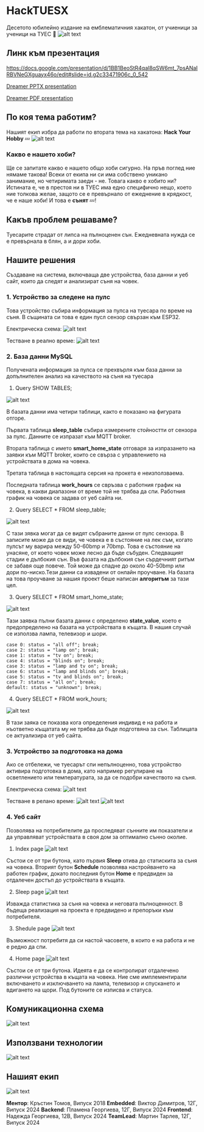 # HackTUESX
Десетото юбилейно издание на емблематичния хакатон, от учиеници за ученици на ТУЕС 💓
![alt text](README_img/image.png)

## Линк към презентация
https://docs.google.com/presentation/d/1BB1BeoStR4qal8qSW6mt_7psANaIRBVNeGXguayx46o/edit#slide=id.g2c33471906c_0_542

[Dreamer PPTX presentation](Dreamer_presentation.pptx)

[Dreamer PDF presentation](Dreamer_presentation.pdf)

## По коя тема работим?
Нашият екип избра да работи по втората тема на хакатона:
**Hack Your Hobby** 💤
![alt text](README_img/image-1.png)

### Какво е нашето хоби?
Ще се запитате какво е нашето общо хоби сигурно. На пръв поглед ние нямаме такова! Всеки от екипа ни си има собствено уникано занимание, но четиримата заедн - не. 
Товага какво е хобито ни?
Истината е, че в престоя ни в ТУЕС има едно специфично нещо, което ние толкова желае, защото се е превърнало от ежеднение в крядкост, че е наше хоби!
И това е **сънят** 💤! 

## Какъв проблем решаваме?
Туесарите страдат от липса на пълноценен сън. Ежедневната нужда се е превърнала в блян, а и дори хоби.

## Нашите решения
Създаване на система, включваща две устройства, база данни и уеб сайт, които да следят и анализират съня на човек.

### 1. Устройство за следене на пулс
Това устройство събира информация за пулса на туесара по време на съня. В същината си това е един пусл сензор свързан към ESP32. 

Електрическа схема:
![alt text](README_img/pulse_sch.png)

Тестване в реално време:
![alt text](README_img/pulse_test.png)


### 2. База данни MySQL
Получената информация за пулса се прехвърля към база данни за допълнителен анализ на качеството на съня на туесара

1. Query SHOW TABLES;

![alt text](README_img/show_tables.png)

В базата данни има четири таблици, както е показано на фигурата отгоре. 

Първата таблица **sleep_table** събира измерените стойностти от сензора за пулс. Данните се изпразат към MQTT broker.

Втората таблица с името **smart_home_state** отговаря за изпразането на заявки към MQTT broker, които се свърза с управлението на устройствата в дома на човека.

Третата таблица в настоящата серсия на прокета е неизползваема.

Последната таблица **work_hours** се свръзва с работния график на човека, в какви диапазони от време той не трябва да спи. Работния график на човека се задава от уеб сайта ни.

2. Query SELECT * FROM sleep_table;

![alt text](README_img/select_sleep_table.png)

С тази зявка могат да се видят събраните данни от пулс сензора. В записите може да се види, че човека е в състояние на лек съм, когато пулсът му варира между 50-60bmp и 70bmp. Това е състояние на унасяне, от което човек може лесно да бъде събуден. Следващият стадии е дълбокия сън. Във фазата на дълбокия сън сърдечният ритъм се забавя още повече. Той може да спадне до около 40-50bmp или дори по-ниско.Тези данни са извадени от онлайн проучване. На базата на това проучване за нашия проект беше написан **алгоритъм** за тази цел.

3. Query SELECT * FROM smart_home_state;

![alt text](README_img/sh_state.png)

Тази заявка пълни базата данни с определено **state_value**, което е предопределено на базата на устройствата в къщата. В нашия случай се използва лампа, телевизор и шори. 

    case 0: status = "all off"; break; 
    case 2: status = "lamp on"; break;
    case 1: status = "tv on"; break;
    case 4: status = "blinds on"; break;
    case 3: status = "lamp and tv on"; break;
    case 6: status = "lamp and blinds on"; break;
    case 5: status = "tv and blinds on"; break;
    case 7: status = "all on"; break;
    default: status = "unknown"; break;

4. Query SELECT * FROM work_hours;

![alt text](README_img/work_hours_tb.png)

В тази заяка се показва кога определения индивид е на работа и нъответно къщатата му не трябва да бъде подготвяна за сън. Таблицата се актуализира от уеб сайта.


### 3. Устройство за подготовка на дома
Ако се отбележи, че туесарът спи непълноценно, това устройство активира подготовка в дома, като например регулиране на осветлението или температурата, за да се подобри качеството на съня.

Електрическа схема:
![alt text](README_img/smarthome_sch.png)

Тестване в релано време:
![alt text](README_img/testing_sh.png)
![alt text](README_img/testing_sh-1.png)


### 4. Уеб сайт
Позволява на потребителите да проследяват сънните им показатели и да управляват устройствата в своя дом за оптимално сънно околие.

1. Index page
![alt text](README_img/homepage.png)

Състои се от три бутона, като първия **Sleep** отива до статискита за съня на човека. Вторият бутон **Schedule** позволява настройването на работен график, докато последния бутон **Home** е предвиден за отдалечен достъп до устройствата в къщата.

2. Sleep page
![alt text](README_img/sleeppage.png)

Изважда статистика за съня на човека и неговата пълноценност. В бъдеща реализация на проекта е предвидено и препоръки към потребителя.

3. Shedule page
![alt text](README_img/schedulepage.png)

Възможност потребитя да си настой часовете, в които е на работа и не е редно да спи.

4. Home page
![alt text](README_img/homepage2.png)

Състои се от три бутона. Идеята е да се контролират отдалечено различни устройства в къщата на човека. Ние сме имплементирали включването и изключването на лампа, телевизор и спускането и вдигането на щори. Под бутоните се изписва и статуса.


## Комуникационна схема
![alt text](HTX.png)

## Използвани технологии
![alt text](README_img/technologies.png)

## Нашият екип
![alt text](README_img/team.png)

**Ментор**: Кръстин Томов, Випуск 2018
**Embedded**: Виктор Димитров, 12Г, Випуск 2024
**Backend**: Пламена Георгиева, 12Г, Випуск 2024
**Frontend**: Надежда Георгиева, 12В, Випуск 2024
**TeamLead**: Мартин Тарлев, 12Г, Випуск 2024


